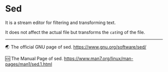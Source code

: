 # Sed

It is a stream editor for filtering and transforming text.

It does not affect the actual file but transforms the `cat`ing of the file.

---

🌏 The official GNU page of sed. https://www.gnu.org/software/sed/

🆘 The Manual Page of sed. https://www.man7.org/linux/man-pages/man1/sed.1.html

